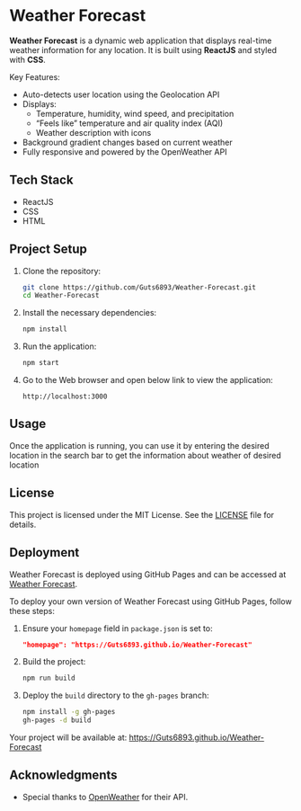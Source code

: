 # Weather Forecast

**Weather Forecast** is a dynamic web application that displays real-time weather information for any location. It is built using **ReactJS** and styled with **CSS**.

Key Features:
- Auto-detects user location using the Geolocation API
- Displays:
  - Temperature, humidity, wind speed, and precipitation
  - “Feels like” temperature and air quality index (AQI)
  - Weather description with icons
- Background gradient changes based on current weather
- Fully responsive and powered by the OpenWeather API

## Tech Stack 

- ReactJS
- CSS
- HTML

## Project Setup
1. Clone the repository:
    ```bash
    git clone https://github.com/Guts6893/Weather-Forecast.git
    cd Weather-Forecast
    ```

2. Install the necessary dependencies:
    ```bash
    npm install
    ```

3. Run the application:
    ```bash
    npm start
    ```

4. Go to the Web browser and open below link to view the application:
    ```
    http://localhost:3000
    ```

## Usage

Once the application is running, you can use it by entering the desired location in the search bar to get the information about weather of desired location 

## License

This project is licensed under the MIT License. See the [LICENSE](LICENSE) file for details.

## Deployment

Weather Forecast is deployed using GitHub Pages and can be accessed at [Weather Forecast](https://Guts6893.github.io/Weather-Forecast/).

To deploy your own version of Weather Forecast using GitHub Pages, follow these steps:

1. Ensure your `homepage` field in `package.json` is set to:

    ```json
    "homepage": "https://Guts6893.github.io/Weather-Forecast"
    ```

2. Build the project:

    ```bash
    npm run build
    ```

3. Deploy the `build` directory to the `gh-pages` branch:

    ```bash
    npm install -g gh-pages
    gh-pages -d build
    ```

Your project will be available at: https://Guts6893.github.io/Weather-Forecast

## Acknowledgments

- Special thanks to [OpenWeather](https://openweathermap.org/) for their API.
